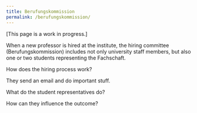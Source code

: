 ```yaml
---
title: Berufungskommission
permalink: /berufungskommission/
---
```




[This page is a work in progress.]

When a new professor is hired at the institute, the hiring committee (Berufungskommission) includes not only university staff members, but also one or two students representing the Fachschaft.

How does the hiring process work?

They send an email and do important stuff.

What do the student representatives do?

How can they influence the outcome?


